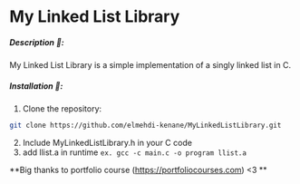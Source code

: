 # My Linked List Library

##### Description 📄:
My Linked List Library is a simple implementation of a singly linked list in C.

##### Installation 🔰:
1. Clone the repository: 
```sh
git clone https://github.com/elmehdi-kenane/MyLinkedListLibrary.git
```
2. Include MyLinkedListLibrary.h in your C code
3. add llist.a in runtime
`ex. gcc -c main.c -o program llist.a`

**Big thanks to portfolio course (https://portfoliocourses.com) <3 **